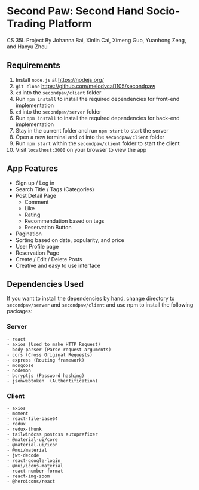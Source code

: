 # Second Paw: Second Hand Socio-Trading Platform
CS 35L Project By Johanna Bai, Xinlin Cai, Ximeng Guo, Yuanhong Zeng, and Hanyu Zhou

## Requirements
1. Install `node.js` at https://nodejs.org/  
2. `git clone` https://github.com/melodycai1105/secondpaw
3. `cd` into the `secondpaw/client` folder
4. Run `npm install` to install the required dependencies for front-end implementation
5. `cd` into the `secondpaw/server` folder
6. Run `npm install` to install the required dependencies for back-end implementation
7. Stay in the current folder and run `npm start` to start the server
8. Open a new terminal and `cd` into the `secondpaw/client` folder
9. Run `npm start` within the `secondpaw/client` folder to start the client
10. Visit `localhost:3000` on your browser to view the app


## App Features
- Sign up / Log in
- Search Title / Tags (Categories)
- Post Detail Page
  - Comment
  - Like
  - Rating
  - Recommendation based on tags
  - Reservation Button
- Pagination
- Sorting based on date, popularity, and price
- User Profile page 
- Reservation Page
- Create / Edit / Delete Posts
- Creative and easy to use interface


## Dependencies Used
If you want to install the dependencies by hand, change directory to `secondpaw/server` and `secondpaw/client` and use npm to install the following packages:
### Server
    - react
    - axios (Used to make HTTP Request)
    - body-parser (Parse request arguments)
    - cors (Cross Original Requests)
    - express (Routing framework)
    - mongoose
    - nodemon
    - bcryptjs (Password hashing)
    - jsonwebtoken  (Authentification)

### Client
    - axios
    - moment
    - react-file-base64
    - redux
    - redux-thunk
    - tailwindcss postcss autoprefixer
    - @material-ui/core
    - @material-ui/icon
    - @mui/material
    - jwt-decode
    - react-google-login
    - @mui/icons-material
    - react-number-format
    - react-img-zoom
    - @heroicons/react
